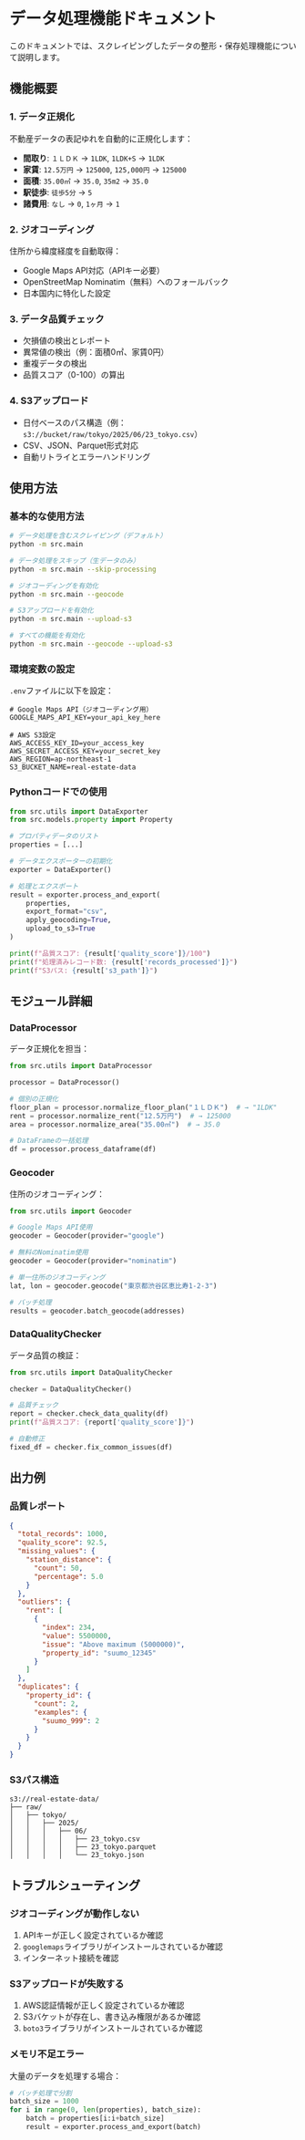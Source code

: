 # データ処理機能ドキュメント

このドキュメントでは、スクレイピングしたデータの整形・保存処理機能について説明します。

## 機能概要

### 1. データ正規化

不動産データの表記ゆれを自動的に正規化します：

- **間取り**: `１ＬＤＫ` → `1LDK`, `1LDK+S` → `1LDK`
- **家賃**: `12.5万円` → `125000`, `125,000円` → `125000`
- **面積**: `35.00㎡` → `35.0`, `35m2` → `35.0`
- **駅徒歩**: `徒歩5分` → `5`
- **諸費用**: `なし` → `0`, `1ヶ月` → `1`

### 2. ジオコーディング

住所から緯度経度を自動取得：

- Google Maps API対応（APIキー必要）
- OpenStreetMap Nominatim（無料）へのフォールバック
- 日本国内に特化した設定

### 3. データ品質チェック

- 欠損値の検出とレポート
- 異常値の検出（例：面積0㎡、家賃0円）
- 重複データの検出
- 品質スコア（0-100）の算出

### 4. S3アップロード

- 日付ベースのパス構造（例：`s3://bucket/raw/tokyo/2025/06/23_tokyo.csv`）
- CSV、JSON、Parquet形式対応
- 自動リトライとエラーハンドリング

## 使用方法

### 基本的な使用方法

```bash
# データ処理を含むスクレイピング（デフォルト）
python -m src.main

# データ処理をスキップ（生データのみ）
python -m src.main --skip-processing

# ジオコーディングを有効化
python -m src.main --geocode

# S3アップロードを有効化
python -m src.main --upload-s3

# すべての機能を有効化
python -m src.main --geocode --upload-s3
```

### 環境変数の設定

`.env`ファイルに以下を設定：

```env
# Google Maps API（ジオコーディング用）
GOOGLE_MAPS_API_KEY=your_api_key_here

# AWS S3設定
AWS_ACCESS_KEY_ID=your_access_key
AWS_SECRET_ACCESS_KEY=your_secret_key
AWS_REGION=ap-northeast-1
S3_BUCKET_NAME=real-estate-data
```

### Pythonコードでの使用

```python
from src.utils import DataExporter
from src.models.property import Property

# プロパティデータのリスト
properties = [...]

# データエクスポーターの初期化
exporter = DataExporter()

# 処理とエクスポート
result = exporter.process_and_export(
    properties,
    export_format="csv",
    apply_geocoding=True,
    upload_to_s3=True
)

print(f"品質スコア: {result['quality_score']}/100")
print(f"処理済みレコード数: {result['records_processed']}")
print(f"S3パス: {result['s3_path']}")
```

## モジュール詳細

### DataProcessor

データ正規化を担当：

```python
from src.utils import DataProcessor

processor = DataProcessor()

# 個別の正規化
floor_plan = processor.normalize_floor_plan("１ＬＤＫ")  # → "1LDK"
rent = processor.normalize_rent("12.5万円")  # → 125000
area = processor.normalize_area("35.00㎡")  # → 35.0

# DataFrameの一括処理
df = processor.process_dataframe(df)
```

### Geocoder

住所のジオコーディング：

```python
from src.utils import Geocoder

# Google Maps API使用
geocoder = Geocoder(provider="google")

# 無料のNominatim使用
geocoder = Geocoder(provider="nominatim")

# 単一住所のジオコーディング
lat, lon = geocoder.geocode("東京都渋谷区恵比寿1-2-3")

# バッチ処理
results = geocoder.batch_geocode(addresses)
```

### DataQualityChecker

データ品質の検証：

```python
from src.utils import DataQualityChecker

checker = DataQualityChecker()

# 品質チェック
report = checker.check_data_quality(df)
print(f"品質スコア: {report['quality_score']}")

# 自動修正
fixed_df = checker.fix_common_issues(df)
```

## 出力例

### 品質レポート

```json
{
  "total_records": 1000,
  "quality_score": 92.5,
  "missing_values": {
    "station_distance": {
      "count": 50,
      "percentage": 5.0
    }
  },
  "outliers": {
    "rent": [
      {
        "index": 234,
        "value": 5500000,
        "issue": "Above maximum (5000000)",
        "property_id": "suumo_12345"
      }
    ]
  },
  "duplicates": {
    "property_id": {
      "count": 2,
      "examples": {
        "suumo_999": 2
      }
    }
  }
}
```

### S3パス構造

```
s3://real-estate-data/
├── raw/
│   ├── tokyo/
│   │   ├── 2025/
│   │   │   ├── 06/
│   │   │   │   ├── 23_tokyo.csv
│   │   │   │   ├── 23_tokyo.parquet
│   │   │   │   └── 23_tokyo.json
```

## トラブルシューティング

### ジオコーディングが動作しない

1. APIキーが正しく設定されているか確認
2. `googlemaps`ライブラリがインストールされているか確認
3. インターネット接続を確認

### S3アップロードが失敗する

1. AWS認証情報が正しく設定されているか確認
2. S3バケットが存在し、書き込み権限があるか確認
3. `boto3`ライブラリがインストールされているか確認

### メモリ不足エラー

大量のデータを処理する場合：

```python
# バッチ処理で分割
batch_size = 1000
for i in range(0, len(properties), batch_size):
    batch = properties[i:i+batch_size]
    result = exporter.process_and_export(batch)
```